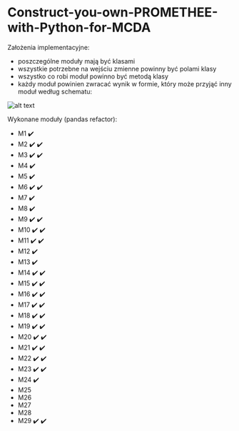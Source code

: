 # Construct-you-own-PROMETHEE-with-Python-for-MCDA
Założenia implementacyjne:
- poszczególne moduły mają być klasami
- wszystkie potrzebne na wejściu zmienne powinny być polami klasy
- wszystko co robi moduł powinno być metodą klasy
- każdy moduł powinien zwracać wynik w formie, który może przyjąć inny moduł według schematu:

![alt text](https://github.com/WAndraszyk/Construct-your-own-PROMETHEE-with-Python-for-MCDA/blob/main/schemat.png "Schemat modułów")

Wykonane moduły (pandas refactor):
- M1  :heavy_check_mark: 
- M2  :heavy_check_mark: :heavy_check_mark:
- M3  :heavy_check_mark: :heavy_check_mark:
- M4  :heavy_check_mark:
- M5  :heavy_check_mark:
- M6  :heavy_check_mark: :heavy_check_mark:
- M7  :heavy_check_mark:
- M8  :heavy_check_mark:
- M9  :heavy_check_mark: :heavy_check_mark:
- M10 :heavy_check_mark: :heavy_check_mark:
- M11 :heavy_check_mark: :heavy_check_mark:
- M12 :heavy_check_mark:
- M13 :heavy_check_mark:
- M14 :heavy_check_mark: :heavy_check_mark:
- M15 :heavy_check_mark: :heavy_check_mark:
- M16 :heavy_check_mark: :heavy_check_mark:
- M17 :heavy_check_mark: :heavy_check_mark:
- M18 :heavy_check_mark: :heavy_check_mark:
- M19 :heavy_check_mark: :heavy_check_mark:
- M20 :heavy_check_mark: :heavy_check_mark:
- M21 :heavy_check_mark: :heavy_check_mark:
- M22 :heavy_check_mark: :heavy_check_mark:
- M23 :heavy_check_mark: :heavy_check_mark:
- M24 :heavy_check_mark:
- M25
- M26
- M27
- M28 
- M29 :heavy_check_mark: :heavy_check_mark:
